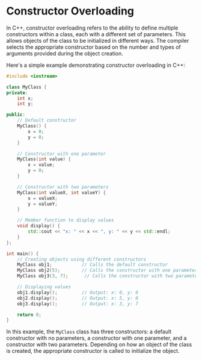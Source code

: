# Constructor Overloading
In C++, constructor overloading refers to the ability to define multiple constructors within a class, each with a different set of parameters. This allows objects of the class to be initialized in different ways. The compiler selects the appropriate constructor based on the number and types of arguments provided during the object creation.

Here's a simple example demonstrating constructor overloading in C++:

```cpp
#include <iostream>

class MyClass {
private:
    int x;
    int y;

public:
    // Default constructor
    MyClass() {
        x = 0;
        y = 0;
    }

    // Constructor with one parameter
    MyClass(int value) {
        x = value;
        y = 0;
    }

    // Constructor with two parameters
    MyClass(int valueX, int valueY) {
        x = valueX;
        y = valueY;
    }

    // Member function to display values
    void display() {
        std::cout << "x: " << x << ", y: " << y << std::endl;
    }
};

int main() {
    // Creating objects using different constructors
    MyClass obj1;           // Calls the default constructor
    MyClass obj2(5);        // Calls the constructor with one parameter
    MyClass obj3(3, 7);      // Calls the constructor with two parameters

    // Displaying values
    obj1.display();         // Output: x: 0, y: 0
    obj2.display();         // Output: x: 5, y: 0
    obj3.display();         // Output: x: 3, y: 7

    return 0;
}
```

In this example, the `MyClass` class has three constructors: a default constructor with no parameters, a constructor with one parameter, and a constructor with two parameters. Depending on how an object of the class is created, the appropriate constructor is called to initialize the object.

